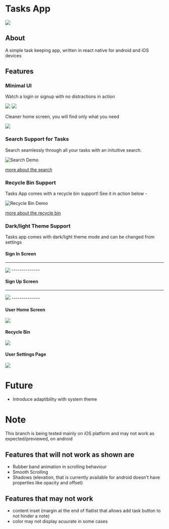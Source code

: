 # Tasks App

<img src="./assets/splash.png"/>

## About
A simple task keeping app, written in react native for android and iOS devices

## Features

### Minimal UI
Watch a login or signup with no distractions in action


<img src="./files/userlogin/light-default.png">


<img src="./files/usersignup/light-default.png">

Cleaner home screen, you will find only what you need


<img src="./files/userhome/light-default.png">


### Search Support for Tasks
Search seamlessly through all your tasks with an inituitive search.


![Search Demo](./files/search/light-default.gif)


[more about the search](/docs/search)

### Recycle Bin Support
Tasks App comes with a recycle bin support!
See it in action below - 


![Recycle Bin Demo](./files/recyclebin/light-rbo.gif)


[more about the recycle bin](/docs/recyclebin)

### Dark/light Theme Support
Tasks app comes with dark/light theme mode and can be changed from settings


#### Sign In Screen

--------------
<img align="center" src="./files/userlogin/dark-default.png">
--------------

#### Sign Up Screen

--------------
<img src ="./files/usersignup/dark-default.png">
--------------

#### User Home Screen


<img src="./files/userhome/dark-default.png">


#### Recycle Bin


<img src="./files/recyclebin/dark-default.png">


#### User Settings Page


<img src="./files/usersettings/dark-default.png">

# Future
- Introduce adaptibility with system theme


# Note
This branch is being tested mainly on iOS platform and may not work as expected/previewed, on android
## Features that will not work as shown are
- Rubber band animation in scrolling behaviour
- Smooth Scrolling
- Shadows (elevation, that is currently available for android doesn't have properties like opacity and offset)
## Features that may not work
- content inset (margin at the end of flatlist that allows add task button to not hinder a note)
- color may not display acuurate in some cases